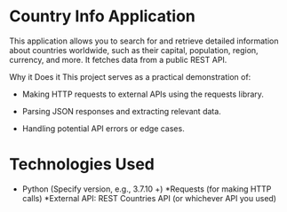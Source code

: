 # Country Info Application
This application allows you to search for and retrieve detailed information about countries worldwide, such as their capital, population, region, currency, and more. It fetches data from a public REST API.

Why it Does it
This project serves as a practical demonstration of:

* Making HTTP requests to external APIs using the requests library.

* Parsing JSON responses and extracting relevant data.

* Handling potential API errors or edge cases.


# Technologies Used
* Python (Specify version, e.g., 3.7.10 +)
*Requests (for making HTTP calls)
*External API: REST Countries API (or whichever API you used)
